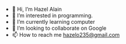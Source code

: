 - 👋 Hi, I’m Hazel Alain
- 👀 I’m interested in programming.
- 🌱 I’m currently learning computer
- 💞️ I’m looking to collaborate on Google
- 📫 How to reach me hazelo235@gmail.com

<!---
chapysgc2/chapysgc2 is a ✨ special ✨ repository because its `README.md` (this file) appears on your GitHub profile.
You can click the Preview link to take a look at your changes.
--->

